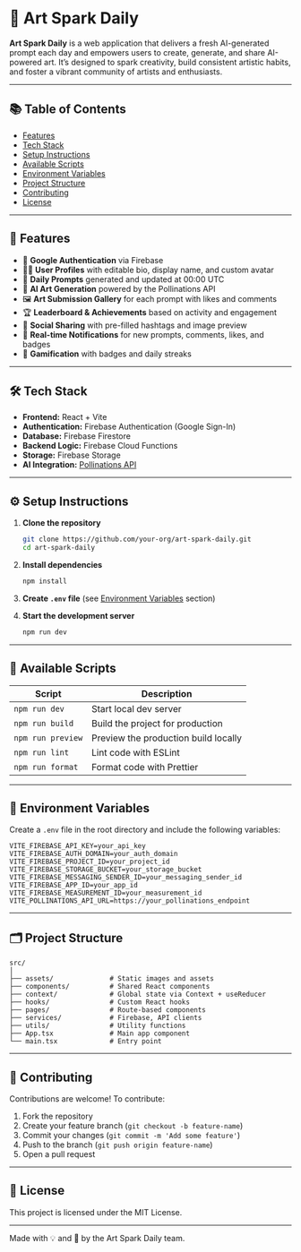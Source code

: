 
# 🎨 Art Spark Daily

**Art Spark Daily** is a web application that delivers a fresh AI-generated prompt each day and empowers users to create, generate, and share AI-powered art. It’s designed to spark creativity, build consistent artistic habits, and foster a vibrant community of artists and enthusiasts.

---

## 📚 Table of Contents

- [Features](#features)
- [Tech Stack](#tech-stack)
- [Setup Instructions](#setup-instructions)
- [Available Scripts](#available-scripts)
- [Environment Variables](#environment-variables)
- [Project Structure](#project-structure)
- [Contributing](#contributing)
- [License](#license)

---

## 🚀 Features

- 🔐 **Google Authentication** via Firebase
- 🧑‍🎨 **User Profiles** with editable bio, display name, and custom avatar
- 📆 **Daily Prompts** generated and updated at 00:00 UTC
- 🤖 **AI Art Generation** powered by the Pollinations API
- 🖼️ **Art Submission Gallery** for each prompt with likes and comments
- 🏆 **Leaderboard & Achievements** based on activity and engagement
- 📲 **Social Sharing** with pre-filled hashtags and image preview
- 🔔 **Real-time Notifications** for new prompts, comments, likes, and badges
- 🎯 **Gamification** with badges and daily streaks

---

## 🛠️ Tech Stack

- **Frontend:** React + Vite
- **Authentication:** Firebase Authentication (Google Sign-In)
- **Database:** Firebase Firestore
- **Backend Logic:** Firebase Cloud Functions
- **Storage:** Firebase Storage
- **AI Integration:** [Pollinations API](https://www.pollinations.ai)

---

## ⚙️ Setup Instructions

1. **Clone the repository**
   ```bash
   git clone https://github.com/your-org/art-spark-daily.git
   cd art-spark-daily
   ```

2. **Install dependencies**
   ```bash
   npm install
   ```

3. **Create `.env` file** (see [Environment Variables](#environment-variables) section)

4. **Start the development server**
   ```bash
   npm run dev
   ```

---

## 🧪 Available Scripts

| Script             | Description                              |
|--------------------|------------------------------------------|
| `npm run dev`      | Start local dev server                   |
| `npm run build`    | Build the project for production         |
| `npm run preview`  | Preview the production build locally     |
| `npm run lint`     | Lint code with ESLint                    |
| `npm run format`   | Format code with Prettier                |

---

## 🔐 Environment Variables

Create a `.env` file in the root directory and include the following variables:

```env
VITE_FIREBASE_API_KEY=your_api_key
VITE_FIREBASE_AUTH_DOMAIN=your_auth_domain
VITE_FIREBASE_PROJECT_ID=your_project_id
VITE_FIREBASE_STORAGE_BUCKET=your_storage_bucket
VITE_FIREBASE_MESSAGING_SENDER_ID=your_messaging_sender_id
VITE_FIREBASE_APP_ID=your_app_id
VITE_FIREBASE_MEASUREMENT_ID=your_measurement_id
VITE_POLLINATIONS_API_URL=https://your_pollinations_endpoint
```

---

## 🗂️ Project Structure

```
src/
│
├── assets/              # Static images and assets
├── components/          # Shared React components
├── context/             # Global state via Context + useReducer
├── hooks/               # Custom React hooks
├── pages/               # Route-based components
├── services/            # Firebase, API clients
├── utils/               # Utility functions
├── App.tsx              # Main app component
└── main.tsx             # Entry point
```

---

## 🤝 Contributing

Contributions are welcome! To contribute:

1. Fork the repository
2. Create your feature branch (`git checkout -b feature-name`)
3. Commit your changes (`git commit -m 'Add some feature'`)
4. Push to the branch (`git push origin feature-name`)
5. Open a pull request

---

## 📄 License

This project is licensed under the MIT License.

---

Made with 💡 and 🎨 by the Art Spark Daily team.
